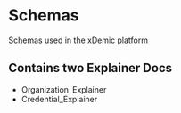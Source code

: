 # Schemas
Schemas used in the xDemic platform

## Contains two Explainer Docs
* Organization_Explainer
* Credential_Explainer
